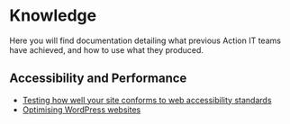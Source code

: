 # Knowledge

Here you will find documentation detailing what previous Action IT teams have achieved, and how to use what they produced.

## Accessibility and Performance

- [Testing how well your site conforms to web accessibility standards](./accessibility_and_performance/accessibility_testing) 
- [Optimising WordPress websites](./accessibility_and_performance/wordpress_optimization) 